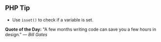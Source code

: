 ## PHP Tip
- Use `isset()` to check if a variable is set.  

**Quote of the Day:** "A few months writing code can save you a few hours in design." — *Bill Gates*  
